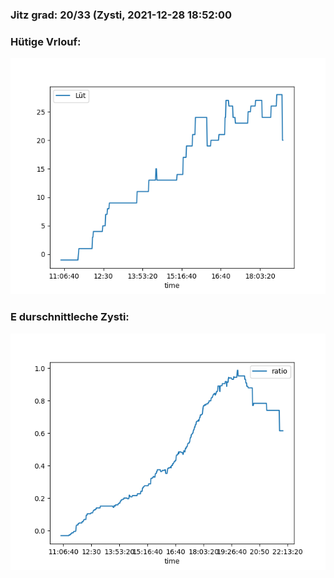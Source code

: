 ### Jitz grad: 20/33 (Zysti, 2021-12-28 18:52:00

### Hütige Vrlouf:
![Graph](Today.png)

### E durschnittleche Zysti:
![Graph](Zysti.png)